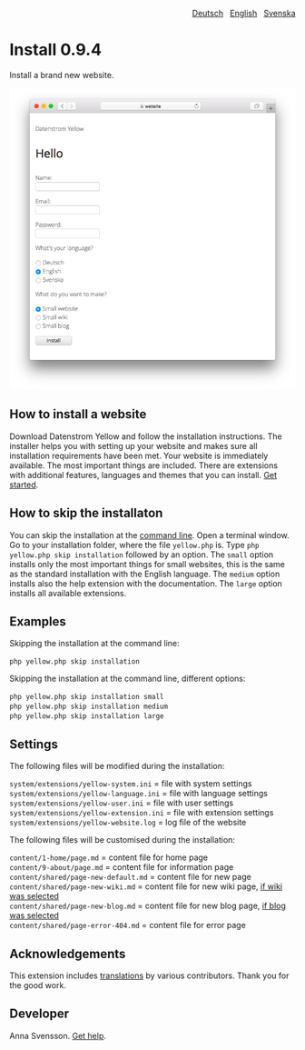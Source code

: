 <p align="right"><a href="README-de.md">Deutsch</a> &nbsp; <a href="README.md">English</a> &nbsp; <a href="README-sv.md">Svenska</a></p>

# Install 0.9.4

Install a brand new website.

<p align="center"><img src="SCREENSHOT.png" alt="Screenshot"></p>

## How to install a website

Download Datenstrom Yellow and follow the installation instructions. The installer helps you with setting up your website and makes sure all installation requirements have been met. Your website is immediately available. The most important things are included. There are extensions with additional features, languages and themes that you can install. [Get started](https://datenstrom.se/yellow/help/how-to-get-started).

## How to skip the installaton

You can skip the installation at the [command line](https://github.com/annaesvensson/yellow-core). Open a terminal window. Go to your installation folder, where the file `yellow.php` is. Type `php yellow.php skip installation` followed by an option. The `small` option installs only the most important things for small websites, this is the same as the standard installation with the English language. The `medium` option installs also the help extension with the documentation. The `large` option installs all available extensions.

## Examples

Skipping the installation at the command line:

`php yellow.php skip installation`  

Skipping the installation at the command line, different options:

`php yellow.php skip installation small`  
`php yellow.php skip installation medium`  
`php yellow.php skip installation large`  

## Settings

The following files will be modified during the installation:

`system/extensions/yellow-system.ini` = file with system settings  
`system/extensions/yellow-language.ini` = file with language settings  
`system/extensions/yellow-user.ini` = file with user settings  
`system/extensions/yellow-extension.ini` = file with extension settings  
`system/extensions/yellow-website.log` = log file of the website  

The following files will be customised during the installation:

`content/1-home/page.md` = content file for home page  
`content/9-about/page.md` = content file for information page  
`content/shared/page-new-default.md` = content file for new page  
`content/shared/page-new-wiki.md` = content file for new wiki page, [if wiki was selected](https://github.com/annaesvensson/yellow-wiki)  
`content/shared/page-new-blog.md` = content file for new blog page, [if blog was selected](https://github.com/annaesvensson/yellow-blog)  
`content/shared/page-error-404.md` = content file for error page  

## Acknowledgements

This extension includes [translations](https://github.com/annaesvensson/yellow-language) by various contributors. Thank you for the good work.

## Developer

Anna Svensson. [Get help](https://datenstrom.se/yellow/help/).
